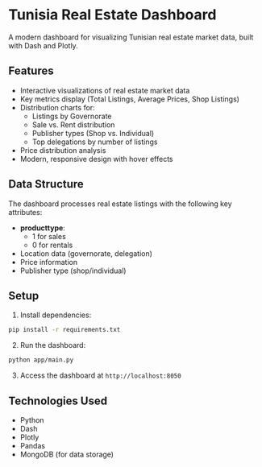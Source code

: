 # Tunisia Real Estate Dashboard

A modern dashboard for visualizing Tunisian real estate market data, built with Dash and Plotly.

## Features

- Interactive visualizations of real estate market data
- Key metrics display (Total Listings, Average Prices, Shop Listings)
- Distribution charts for:
  - Listings by Governorate
  - Sale vs. Rent distribution
  - Publisher types (Shop vs. Individual)
  - Top delegations by number of listings
- Price distribution analysis
- Modern, responsive design with hover effects

## Data Structure

The dashboard processes real estate listings with the following key attributes:

- **producttype**:
  - 1 for sales
  - 0 for rentals
- Location data (governorate, delegation)
- Price information
- Publisher type (shop/individual)

## Setup

1. Install dependencies:

```bash
pip install -r requirements.txt
```

2. Run the dashboard:

```bash
python app/main.py
```

3. Access the dashboard at `http://localhost:8050`

## Technologies Used

- Python
- Dash
- Plotly
- Pandas
- MongoDB (for data storage)
